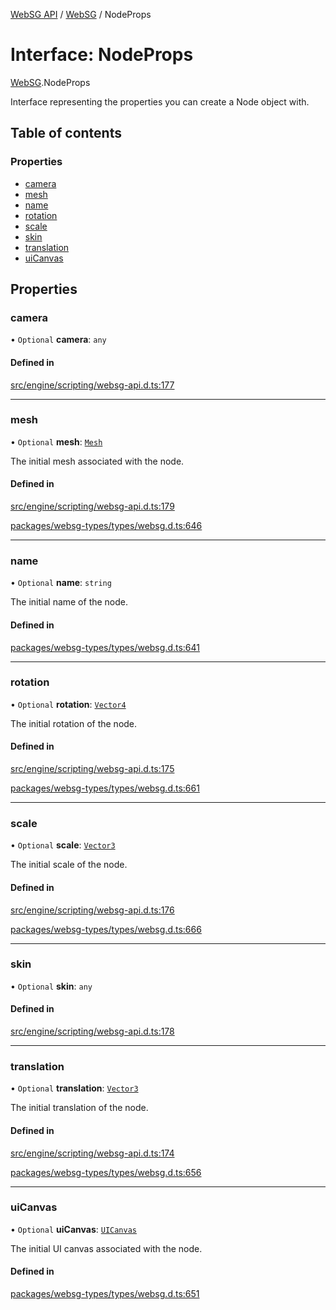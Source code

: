 [WebSG API](../README.md) / [WebSG](../modules/WebSG.md) / NodeProps

# Interface: NodeProps

[WebSG](../modules/WebSG.md).NodeProps

Interface representing the properties you can create a Node object with.

## Table of contents

### Properties

- [camera](WebSG.NodeProps.md#camera)
- [mesh](WebSG.NodeProps.md#mesh)
- [name](WebSG.NodeProps.md#name)
- [rotation](WebSG.NodeProps.md#rotation)
- [scale](WebSG.NodeProps.md#scale)
- [skin](WebSG.NodeProps.md#skin)
- [translation](WebSG.NodeProps.md#translation)
- [uiCanvas](WebSG.NodeProps.md#uicanvas)

## Properties

### camera

• `Optional` **camera**: `any`

#### Defined in

[src/engine/scripting/websg-api.d.ts:177](https://github.com/thirdroom/thirdroom/blob/3d97b348/src/engine/scripting/websg-api.d.ts#L177)

___

### mesh

• `Optional` **mesh**: [`Mesh`](../classes/WebSG.Mesh.md)

The initial mesh associated with the node.

#### Defined in

[src/engine/scripting/websg-api.d.ts:179](https://github.com/thirdroom/thirdroom/blob/3d97b348/src/engine/scripting/websg-api.d.ts#L179)

[packages/websg-types/types/websg.d.ts:646](https://github.com/thirdroom/thirdroom/blob/3d97b348/packages/websg-types/types/websg.d.ts#L646)

___

### name

• `Optional` **name**: `string`

The initial name of the node.

#### Defined in

[packages/websg-types/types/websg.d.ts:641](https://github.com/thirdroom/thirdroom/blob/3d97b348/packages/websg-types/types/websg.d.ts#L641)

___

### rotation

• `Optional` **rotation**: [`Vector4`](../classes/WebSG.Vector4.md)

The initial rotation of the node.

#### Defined in

[src/engine/scripting/websg-api.d.ts:175](https://github.com/thirdroom/thirdroom/blob/3d97b348/src/engine/scripting/websg-api.d.ts#L175)

[packages/websg-types/types/websg.d.ts:661](https://github.com/thirdroom/thirdroom/blob/3d97b348/packages/websg-types/types/websg.d.ts#L661)

___

### scale

• `Optional` **scale**: [`Vector3`](../classes/WebSG.Vector3.md)

The initial scale of the node.

#### Defined in

[src/engine/scripting/websg-api.d.ts:176](https://github.com/thirdroom/thirdroom/blob/3d97b348/src/engine/scripting/websg-api.d.ts#L176)

[packages/websg-types/types/websg.d.ts:666](https://github.com/thirdroom/thirdroom/blob/3d97b348/packages/websg-types/types/websg.d.ts#L666)

___

### skin

• `Optional` **skin**: `any`

#### Defined in

[src/engine/scripting/websg-api.d.ts:178](https://github.com/thirdroom/thirdroom/blob/3d97b348/src/engine/scripting/websg-api.d.ts#L178)

___

### translation

• `Optional` **translation**: [`Vector3`](../classes/WebSG.Vector3.md)

The initial translation of the node.

#### Defined in

[src/engine/scripting/websg-api.d.ts:174](https://github.com/thirdroom/thirdroom/blob/3d97b348/src/engine/scripting/websg-api.d.ts#L174)

[packages/websg-types/types/websg.d.ts:656](https://github.com/thirdroom/thirdroom/blob/3d97b348/packages/websg-types/types/websg.d.ts#L656)

___

### uiCanvas

• `Optional` **uiCanvas**: [`UICanvas`](../classes/WebSG.UICanvas.md)

The initial UI canvas associated with the node.

#### Defined in

[packages/websg-types/types/websg.d.ts:651](https://github.com/thirdroom/thirdroom/blob/3d97b348/packages/websg-types/types/websg.d.ts#L651)
